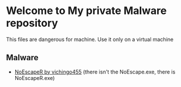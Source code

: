 # Welcome to My private Malware repository
This files are dangerous for machine. Use it only on a virtual machine
## Malware
* [NoEscapeR by vichingo455]() (there isn't the NoEscape.exe, there is NoEscapeR.exe)
